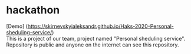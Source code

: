 # hackathon  
[Demo] (https://skirnevskyialeksandr.github.io/Haks-2020-Personal-sheduling-service/)  
This is a project of our team, project named "Personal sheduling service". Repository is public and anyone on the internet can see this repository.

